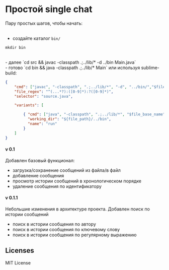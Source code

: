 # Простой single chat
Пару простых шагов, чтобы начать:  
<br>
- создайте каталог `bin/` 
```
mkdir bin
```
<br>
- далее `cd src && javac -classpath .;../lib/* -d ../bin Main.java`
<br>
- готово `cd bin && java -classpath .;../lib/*  Main` или используя sublime-build:

```json
{
	"cmd": ["javac", "-classpath", ".;../lib/*", "-d", "../bin/","$file"],
    "file_regex": "^(...*?):([0-9]*):?([0-9]*)",
    "selector": "source.java",

    "variants": [

        { "cmd": ["java", "-classpath", ".;../lib/*", "$file_base_name"],
          "working_dir": "${file_path}/../bin",
          "name": "run"
        }
    ]
}
```
#### v 0.1 
Добавлен базовый функционал:
* загрузка/сохранение сообщений из файла/в файл
* добавление сообщения
* просмотр истории сообщений в хронологическом порядке
* удаление сообщения по идентификатору
#### v 0.1.1
Небольшие изменения в архитектуре проекта. Добавлен поиск по истории сообщений 
* поиск в истории сообщения по автору
* поиск в истории сообщения по ключевому слову 
* поиск в истории сообщения по регулярному выражению
## Licenses
MIT License
